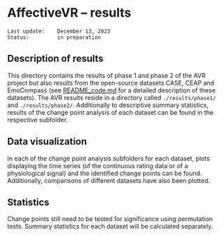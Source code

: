 # AffectiveVR – **results**

    Last update:    December 13, 2023
    Status:         in preparation


## Description of results

This directory contains the results of phase 1 and phase 2 of the AVR project but also results from the open-source datasets CASE, CEAP and EmoCompass (see [README_code.md](../code/AVR/README_code.md) for a detailed description of these datasets). The AVR results reside in a directory called `./results/phase1/` and `./results/phase2/`. Additionally to descriptive summary statistics, results of the change point analysis of each dataset can be found in the respective subfolder.

## Data visualization

In each of the change point analysis subfolders for each dataset, plots displaying the time series (of the continuous rating data or of a physiological signal) and the identified change points can be found. Additionally, comparisons of different datasets have also been plotted.

## Statistics
Change points still need to be tested for significance using permutation tests. Summary statistics for each dataset will be calculated separately.